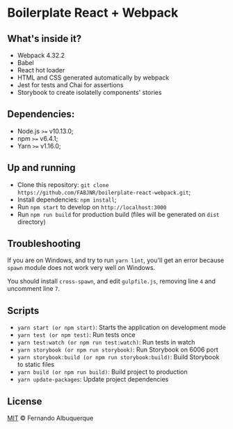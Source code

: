 # Boilerplate React + Webpack

## What's inside it?

* Webpack 4.32.2
* Babel
* React hot loader
* HTML and CSS generated automatically by webpack
* Jest for tests and Chai for assertions
* Storybook to create isolatelly components' stories

## Dependencies:

- Node.js `>=` v10.13.0;
- npm `>=` v6.4.1;
- Yarn `>=` v1.16.0;

## Up and running

- Clone this repository: `git clone https://github.com/FABJNR/boilerplate-react-webpack.git`;
- Install dependencies: `npm install`;
- Run `npm start` to develop on `http://localhost:3000`
- Run `npm run build` for production build (files will be generated on `dist` directory)

## Troubleshooting

If you are on Windows, and try to run `yarn lint`, you'll get an error
because `spawn` module does not work very well on Windows.

You should install `cross-spawn`, and edit `gulpfile.js`, removing line `4` and
uncomment line `7`.

## Scripts

- `yarn start (or npm start)`: Starts the application on development mode
- `yarn test (or npm test)`: Run tests once
- `yarn test:watch (or npm run test:watch)`: Run tests in watch 
- `yarn storybook (or npm run storybook)`: Run Storybook on 6006 port
- `yarn storybook:build (or npm run storybook:build)`: Build Storybook to static files
- `yarn build (or npm run build)`: Build project to production
- `yarn update-packages`: Update project dependencies

## License

[MIT](https://github.com/FABJNR/boilerplate-react-webpack/blob/master/LICENSE) &copy; Fernando Albuquerque
